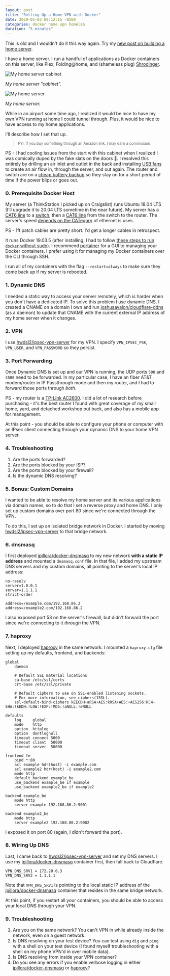 ```yaml
---
layout: post
title: "Setting Up a Home VPN with Docker"
date: 2020-05-03 09:12:15 -0500
categories: docker home vpn homelab
duration: "5 minutes"
---
```


This is old and I wouldn't do it this way again. Try my [new post on building a home server](https://gleslie.com/home/server/docker/ubuntu/2023/07/09/building-a-simple-home-server.html).

I have a home server. I run a handful of applications as Docker containers on this server, like Plex, Folding@home, and (shameless plug) [Shrodinger](https://github.com/grahamleslie/schrodinger).

![My home server cabinet](/assets/images/posts/cabinet.jpg)

_My home server "cabinet"._

![My home server](/assets/images/posts/home-server.jpg)

_My home server._

While in an airport some time ago, I realized it would be nice to have my own VPN running at home I could tunnel through. Plus, it would be nice to have access to my home applications.

I'll describe how I set that up.

> <small>FYI: If you buy something through an Amazon link, I may earn a commission.</small>

PS - I had cooling issues from the start with this cabinet when I realized I was comically duped by the fake slats on the doors 🤦. I resolved this entirely by drilling an air inlet and outlet in the back and installing [USB fans](https://amzn.to/2SilOZy) to create an air flow in, through the server, and out again. The router and switch are on a [cheap battery backup](https://amzn.to/2W9t1wl) so they stay on for a short period of time if the power blips or goes out.

### 0. Prerequisite Docker Host

My server (a ThinkStation I picked up on Craigslist) runs Ubuntu 18.04 LTS (I'll upgrade it to 20.04 LTS sometime in the near future). My server has a [CAT6 line](https://amzn.to/2VSnP17) to a [switch](https://amzn.to/3f001Qp), then a [CAT6 line](https://amzn.to/2VSnP17) from the switch to the router. The server's speed [depends on the CATegory](https://www.howtogeek.com/70494/what-kind-of-ethernet-cat-5e6a-cable-should-i-use/) of ethernet is uses.

PS - 1ft patch cables are pretty short. I'd get a longer cables in retrospect.

It runs Docker 19.03.5 (after installing, I had to follow [these steps to run `docker` without sudo](https://askubuntu.com/questions/477551/how-can-i-use-docker-without-sudo/477554#477554)). I recommend [portainer](https://www.portainer.io/) for a GUI to managing your Docker containers. I prefer using it for managing my Docker containers over the CLI through SSH.

I run all of my containers with the flag `--restart=always` to make sure they come back up if my server is rebooted.

### 1. Dynamic DNS

I needed a static way to access your server remotely, which is harder when you don't have a dedicated IP. To solve this problem I use dynamic DNS. I created a CNAME on a domain I own and run [joshuaavalon/cloudflare-ddns
](https://hub.docker.com/r/joshuaavalon/cloudflare-ddns) (as a daemon) to update that CNAME with the current external IP address of my home server when it changes.

### 2. VPN

I use [hwdsl2/ipsec-vpn-server](https://github.com/hwdsl2/docker-ipsec-vpn-server) for my VPN. I specify `VPN_IPSEC_PSK`, `VPN_USER`, and `VPN_PASSWORD` so they persist.

### 3. Port Forwarding

Once Dynamic DNS is set up and our VPN is running, the UDP ports `500` and `4500` need to be forwarded. In my particular case, I have an fiber AT&T modem/router in IP Passthrough mode and then my router, and I had to forward those ports through _both_.

PS - my router is a [TP-Link AC2600](https://amzn.to/3d0RjQ2). I did a lot of research before purchasing - it's the best router I found with great coverage of my small home, yard, and detached workshop out back, and also has a mobile app for management.

At this point - you should be able to configure your phone or computer with an IPsec client connecting through your dynamic DNS to your home VPN server.

### 4. Troubleshooting

1. Are the ports forwarded?
1. Are the ports blocked by your ISP?
1. Are the ports blocked by your firewall?
1. Is the dynamic DNS resolving?

### 5. Bonus: Custom Domains

I wanted to be able to resolve my home server and its various applications via domain names, so to do that I set a reverse proxy and home DNS. I only set up custom domains over port 80 since we're connected through the VPN.

To do this, I set up an isolated bridge network in Docker. I started by moving [hwdsl2/ipsec-vpn-server](https://github.com/hwdsl2/docker-ipsec-vpn-server) to that bridge network.

### 6. dnsmasq

I first deployed [jpillora/docker-dnsmasq](https://github.com/jpillora/docker-dnsmasq) to my new network **with a static IP address** and mounted a `dnsmasq.conf` file. In that file, I added my upstream DNS servers and my custom domains, all pointing to the server's local IP address:

```text
no-resolv
server=1.0.0.1
server=1.1.1.1
strict-order

address=/example.com/192.168.86.2
address=/example2.com/192.168.86.2
```

I also exposed port 53 on the server's firewall, but didn't forward the port since we're connecting to it _through_ the VPN.

### 7. haproxy

Next, I deployed [haproxy](https://hub.docker.com/_/haproxy/#!) in the same network. I mounted a `haproxy.cfg` file setting up my defaults, frontend, and backends:

```
global
    daemon

    # Default SSL material locations
    ca-base /etc/ssl/certs
    crt-base /etc/ssl/private

    # Default ciphers to use on SSL-enabled listening sockets.
    # For more information, see ciphers(1SSL).
    ssl-default-bind-ciphers kEECDH+aRSA+AES:kRSA+AES:+AES256:RC4-SHA:!kEDH:!LOW:!EXP:!MD5:!aNULL:!eNULL

defaults
    log     global
    mode    http
    option  httplog
    option  dontlognull
    timeout connect 5000
    timeout client  50000
    timeout server  50000

frontend fe
	bind *:80
	acl example hdr(host) -i example.com
	acl example2 hdr(host) -i example2.com
	mode http
	default_backend example_be
	use_backend example_be if example
	use_backend example2_be if example2

backend example_be
	mode http
	server example 192.168.86.2:9001

backend example2_be
	mode http
	server example2 192.168.86.2:9002
```

I exposed it on port 80 (again, I didn't forward the port).

### 8. Wiring Up DNS

Last, I came back to [hwdsl2/ipsec-vpn-server](https://github.com/hwdsl2/docker-ipsec-vpn-server) and set my DNS servers. I use my [jpillora/docker-dnsmasq](https://github.com/jpillora/docker-dnsmasq) container first, then fall back to Cloudflare.

```
VPN_DNS_SRV1 = 172.20.0.3
VPN_DNS_SRV2 = 1.1.1.1
```

Note that `VPN_DNS_SRV1` is pointing to the local static IP address of the [jpillora/docker-dnsmasq](https://github.com/jpillora/docker-dnsmasq) container that resides in the same bridge network.

At this point, if you restart all your containers, you should be able to access your local DNS through your VPN.

### 9. Troubleshooting

1. Are you on the same network? You can't VPN in while already inside the network, even on a guest network.
1. Is DNS resolving on your test device? You can test using `dig` and `ping` with a shell on your test device (I found myself troubleshooting with a shell on my phone VPN'd in over mobile data).
1. Is DNS resolving from inside your VPN container?
1. Do you see any errors if you enable verbose logging in either [jpillora/docker-dnsmasq](https://github.com/jpillora/docker-dnsmasq) or [haproxy](https://hub.docker.com/_/haproxy/#!)?

